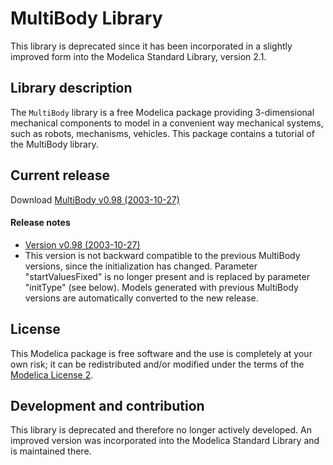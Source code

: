 # MultiBody Library

This library is deprecated since it has been incorporated in a slightly improved form into the Modelica Standard Library, version 2.1.

## Library description

The `MultiBody` library is a free Modelica package providing 3-dimensional mechanical components to model in a convenient way mechanical systems, such as robots, mechanisms, vehicles. This package contains a tutorial of the MultiBody library.


## Current release

Download [MultiBody v0.98 (2003-10-27)](../../archive/v0.98.zip)

#### Release notes

*  [Version v0.98 (2003-10-27)](../../archive/v0.98.zip)
 * This version is not backward compatible to the previous MultiBody versions, since the initialization has changed. Parameter "startValuesFixed" is no longer present and is replaced by parameter "initType" (see below). Models generated with previous MultiBody versions are automatically converted to the new release.

## License

This Modelica package is free software and the use is completely at your own risk;
it can be redistributed and/or modified under the terms of the [Modelica License 2](https://modelica.org/licenses/ModelicaLicense2).

## Development and contribution

This library is deprecated and therefore no longer actively developed.
An improved version was incorporated into the Modelica Standard Library and is maintained there.
